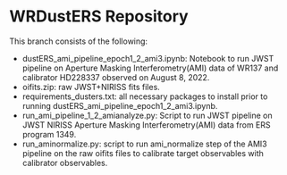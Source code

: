 # WRDustERS Repository

This branch consists of the following: 

- dustERS_ami_pipeline_epoch1_2_ami3.ipynb: Notebook to run JWST pipeline on Aperture Masking Interferometry(AMI) data of WR137 and calibrator HD228337 observed on August 8, 2022.
- oifits.zip: raw JWST+NIRISS fits files.
- requirements_dusters.txt: all necessary packages to install prior to running dustERS_ami_pipeline_epoch1_2_ami3.ipynb.
- run_ami_pipeline_1_2_amianalyze.py: Script to run JWST pipeline on JWST NIRISS Aperture Masking Interferometry(AMI) data from ERS program 1349.
- run_aminormalize.py: script to run ami_normalize step of the AMI3 pipeline on the raw oifits files to calibrate target observables with calibrator observables.
